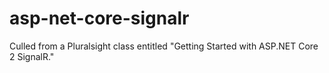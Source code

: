 # asp-net-core-signalr
Culled from a Pluralsight class entitled "Getting Started with ASP.NET Core 2 SignalR."
